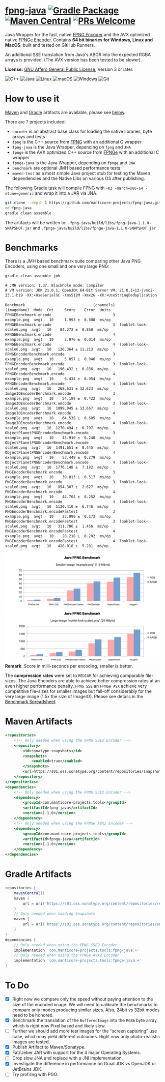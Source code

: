 # [fpng-java](http://manticore-projects.com/fpng-java) [![Gradle Package](https://github.com/manticore-projects/fpng-java/actions/workflows/gradle-publish.yml/badge.svg)](https://github.com/manticore-projects/fpng-java/actions/workflows/gradle-publish.yml)  [![Maven Central](https://maven-badges.herokuapp.com/maven-central/com.manticore-projects.tools/fpng-java/badge.svg)](http://maven-badges.herokuapp.com/maven-central/com.manticore-projects.tools/fpng-java) [![PRs Welcome](https://img.shields.io/badge/PRs-welcome-brightgreen.svg)](http://makeapullrequest.com)

Java Wrapper for the fast, native [FPNG Encoder](https://github.com/richgel999/fpng) and the AVX optimized
native [FPNGe Encoder](https://github.com/veluca93/fpnge). Contains  **64 bit binaries for Windows, Linux and
MacOS**, built and tested on GitHub Runners.

An additional SSE translation from Java's ABGR into the expected RGBA arrays is provided. (The AVX version has been tested to be slower).

**License:** [GNU Affero General Public License](https://www.gnu.org/licenses/agpl-3.0.html#license-text), Version 3 or later.

![C++](https://img.shields.io/badge/c++-%2300599C.svg?style=for-the-badge&logo=c%2B%2B&logoColor=white) ![Java](https://img.shields.io/badge/java-%23ED8B00.svg?style=for-the-badge&logo=openjdk&logoColor=white) ![Linux](https://img.shields.io/badge/Linux-FCC624?style=for-the-badge&logo=linux&logoColor=black) ![macOS](https://img.shields.io/badge/mac%20os-000000?style=for-the-badge&logo=macos&logoColor=F0F0F0) ![Windows](https://img.shields.io/badge/Windows-0078D6?style=for-the-badge&logo=windows&logoColor=white) ![Git](https://img.shields.io/badge/git-%23F05033.svg?style=for-the-badge&logo=git&logoColor=white)

# How to use it

[Maven](#maven-artifacts) and [Gradle](#gradle-artifacts) artifacts are available, please see [below](#maven-artifacts).

There are 7 projects included:

- `encoder` is an abstract base class for loading the native libraries, byte arrays and tests
- `fpng` is the C++ source from [FPNG](https://github.com/richgel999/fpng) with an additional C wrapper
- `fpng-java` is the Java Wrapper, depending on `fpng` and `JNA`
- `fpnge` is the AVX optimized C++ source from [FPNGe](https://github.com/veluca93/fpnge) with an additional C wrapper
- `fpnge-java` is the Java Wrapper, depending on `fpnge` and `JNA`
- `benchmark` are optional JMH based performance tests
- `maven-test` as a most simple Java project stub for testing the Maven dependencies and the Native Libs on various OS
  after publishing.

The following Gradle task will compile FPNG with `-O3 -march=x86-64 -mtune=generic` and wrap it into a JAR via JNA.

```bash
git clone --depth 1 https://github.com/manticore-projects/fpng-java.git
cd fpng-java
gradle clean assemble
```

The artifacts will be written to: `.fpng-java/build/libs/fpng-java-1.1.0-SNAPSHOT.jar` and `.fpnge-java/build/libs/fpnge-java-1.1.0-SNAPSHOT.jar`

# Benchmarks

There is a JMH based benchmark suite comparing other Java PNG Encoders, using one small and one very large PNG:

```bash
gradle clean assemble jmh
```

```text
# JMH version: 1.37, Blackhole mode: compiler
# VM version: JDK 21.0.1, OpenJDK 64-Bit Server VM, 21.0.1+12-jvmci-23.1-b19 -XX:+UseSerialGC -Xms512M -Xmx2G -XX:+UseStringDeduplication

Benchmark                               (channels)              (imageName)  Mode  Cnt     Score    Error  Units
FPNGEBenchmark.encode                            3              example.png  avgt   10     1.993 ±  0.008  ms/op
FPNGEBenchmark.encode                            3  looklet-look-scale6.png  avgt   10    84.272 ±  0.860  ms/op
FPNGEBenchmark.encode                            4              example.png  avgt   10     2.976 ±  0.014  ms/op
FPNGEBenchmark.encode                            4  looklet-look-scale6.png  avgt   10   126.364 ± 11.213  ms/op
FPNGEncoderBenchmark.encode                      3              example.png  avgt   10     5.057 ±  0.046  ms/op
FPNGEncoderBenchmark.encode                      3  looklet-look-scale6.png  avgt   10   196.432 ±  0.836  ms/op
FPNGEncoderBenchmark.encode                      4              example.png  avgt   10     6.434 ±  0.054  ms/op
FPNGEncoderBenchmark.encode                      4  looklet-look-scale6.png  avgt   10   268.631 ± 12.623  ms/op
ImageIOEncoderBenchmark.encode                   3              example.png  avgt   10    54.189 ±  0.422  ms/op
ImageIOEncoderBenchmark.encode                   3  looklet-look-scale6.png  avgt   10  1099.045 ± 13.667  ms/op
ImageIOEncoderBenchmark.encode                   4              example.png  avgt   10    64.538 ±  0.605  ms/op
ImageIOEncoderBenchmark.encode                   4  looklet-look-scale6.png  avgt   10  1270.494 ±  6.797  ms/op
ObjectPlanetPNGEncoderBenchmark.encode           3              example.png  avgt   10    43.910 ±  0.248  ms/op
ObjectPlanetPNGEncoderBenchmark.encode           3  looklet-look-scale6.png  avgt   10  1491.651 ±  8.445  ms/op
ObjectPlanetPNGEncoderBenchmark.encode           4              example.png  avgt   10    53.449 ±  0.279  ms/op
ObjectPlanetPNGEncoderBenchmark.encode           4  looklet-look-scale6.png  avgt   10  1776.148 ±  7.182  ms/op
PNGEncoderBenchmark.encode                       3              example.png  avgt   10    39.813 ±  0.517  ms/op
PNGEncoderBenchmark.encode                       3  looklet-look-scale6.png  avgt   10   854.307 ±  2.627  ms/op
PNGEncoderBenchmark.encode                       4              example.png  avgt   10    44.704 ±  0.252  ms/op
PNGEncoderBenchmark.encode                       4  looklet-look-scale6.png  avgt   10  1120.410 ±  6.746  ms/op
PNGEncoderBenchmark.encodeFastest                3              example.png  avgt   10    23.990 ±  0.173  ms/op
PNGEncoderBenchmark.encodeFastest                3  looklet-look-scale6.png  avgt   10   311.706 ±  1.456  ms/op
PNGEncoderBenchmark.encodeFastest                4              example.png  avgt   10    28.218 ±  0.202  ms/op
PNGEncoderBenchmark.encodeFastest                4  looklet-look-scale6.png  avgt   10   428.018 ±  5.281  ms/op
```

![Small Image Benchmark Results](src/site/sphinx/_static/benchmark_small.svg "Small Image Benchmark Results")
![Large Image Benchmark Results](src/site/sphinx/_static/benchmark_large.svg "Large Image Benchmark Results")
**Remark:** Score in milli-seconds per encoding, smaller is better.

The **compression rates** were set to `MEDIUM` for achieving comparable file-sizes. The Java Encoders are able to achieve better compression rates at an even higher performance penalty.
`FPNG SSE` an `FPNGe AVX` achieve very competitive file-sizes for smaller images but fall-off considerably for the very large image (1.5x the size of ImageIO). Please see details in the [Benchmark Spreadsheet](src/site/sphinx/_static/benchmark.ods).

# Maven Artifacts

```xml
<repositories>
    <!-- Only needed when using the FPNG SSE2 Encoder -->
    <repository>
        <id>sonatype-snapshots</id>
        <snapshots>
            <enabled>true</enabled>
        </snapshots>
        <url>https://s01.oss.sonatype.org/content/repositories/snapshots</url>
    </repository>
</repositories>
<dependencies>
    <!-- Only needed when using the FPNG SSE2 Encoder -->
    <dependency>
        <groupId>com.manticore-projects.tools</groupId>
        <artifactId>fpng-java</artifactId>
        <version>1.1.0</version>
    </dependency>
    <!-- Only needed when using the FPNGe AVX2 Encoder -->
    <dependency>
        <groupId>com.manticore-projects.tools</groupId>
        <artifactId>fpnge-java</artifactId>
        <version>1.1.0</version>
    </dependency>
</dependencies>
```

# Gradle Artifacts

```groovy
repositories {
    mavenCentral()
    maven {
        url = uri('https://s01.oss.sonatype.org/content/repositories/releases/')
    }
    // Only needed when loading Snapshots
    maven {
        url = uri('https://s01.oss.sonatype.org/content/repositories/snapshots/')
    }
}
dependencies {
    // Only needed when using the FPNG SSE2 Encoder
    implementation 'com.manticore-projects.tools:fpng-java:+'
    // Only needed when using the FPNGe AVX2 Encoder
    implementation 'com.manticore-projects.tools:fpnge-java:+'
}
```

# To Do

- [X] Right now we compare only the speed without paying attention to the size of the encoded image. We will need to
  calibrate the benchmarks to compare only modes producing similar sizes. Also, 24bit vs 32bit modes need to be honored.
- [X] Benchmark the translation of the `BufferedImage` into the `RGBA` byte array, which is right now Pixel based and
  likely slow.
- [ ] Further we should add more test images for the "screen capturing" use case, which may yield different outcomes.
  Right now only photo-realistic images are tested.
- [X] Publish Artifact to Maven/Sonatype.
- [X] Fat/Ueber JAR with support for the 4 major Operating Systems.
- [ ] Drop slow JNA and replace with a JNI implementation.
- [X] Investigate the difference in performance on Graal JDK vs OpenJDK or JetBrains JDK.
- [ ] Try profiling with PGO.
